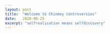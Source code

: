 ```yaml
---
layout: post
title:  "Welcome to Chinmoy controversies"
date:   2020-06-25
excerpt: "selfrealisation means selfdiscovery"
---
```

